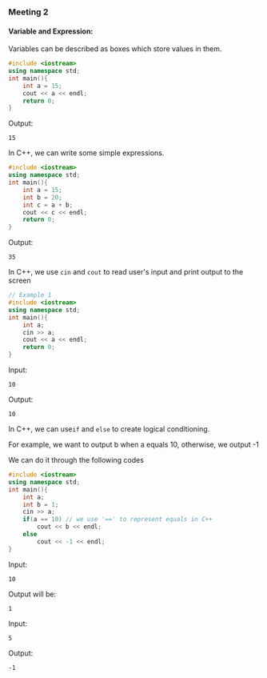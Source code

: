### Meeting 2

#### Variable and Expression:

Variables can be described as boxes which store values in them.

```cpp
#include <iostream>
using namespace std;
int main(){
	int a = 15;
	cout << a << endl;
	return 0;
}
```

Output:
```
15
```

In C++, we can write some simple expressions.
```cpp
#include <iostream>
using namespace std;
int main(){
	int a = 15;
	int b = 20;
	int c = a + b;
	cout << c << endl;
	return 0;
}
```

Output:
```
35
```

In C++, we use `cin` and `cout` to read user's input and print output to the screen
```cpp
// Example 1
#include <iostream>
using namespace std;
int main(){
	int a;
	cin >> a;
	cout << a << endl;
	return 0;
}
```

Input:
```
10
```

Output:
```
10
```

In C++, we can use`if` and `else` to create logical conditioning.

For example, we want to output b when a equals 10, otherwise, we output -1

We can do it through the following codes
```cpp
#include <iostream>
using namespace std;
int main(){
	int a;
	int b = 1;
	cin >> a;
	if(a == 10)	// we use '==' to represent equals in C++
		cout << b << endl;
	else
		cout << -1 << endl;
}
```

Input:
```
10
```

Output will be:
```
1
```

Input:
```
5
```

Output:
```
-1
```
